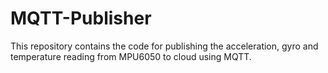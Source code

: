 # MQTT-Publisher
This repository contains the code for publishing the acceleration, gyro and temperature reading from MPU6050 to cloud using MQTT.
